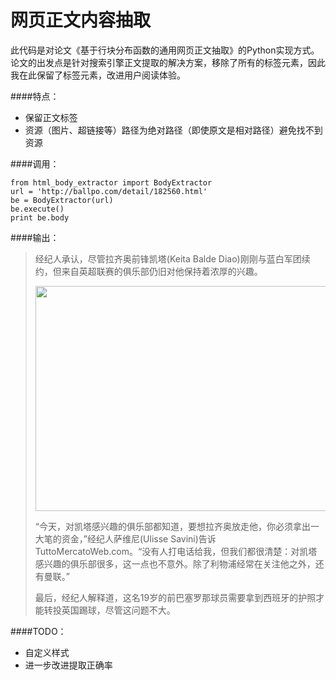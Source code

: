 网页正文内容抽取
===================
此代码是对论文《基于行块分布函数的通用网页正文抽取》的Python实现方式。论文的出发点是针对搜索引擎正文提取的解决方案，移除了所有的标签元素，因此我在此保留了标签元素，改进用户阅读体验。

####特点：

* 保留正文标签
* 资源（图片、超链接等）路径为绝对路径（即使原文是相对路径）避免找不到资源

####调用：

    from html_body_extractor import BodyExtractor
    url = 'http://ballpo.com/detail/182560.html'
    be = BodyExtractor(url)
    be.execute()
    print be.body

####输出：
>经纪人承认，尽管拉齐奥前锋凯塔(Keita Balde Diao)刚刚与蓝白军团续约，但来自英超联赛的俱乐部仍旧对他保持着浓厚的兴趣。 <font color='#FFFFFF'></font> </p><p><a target="_blank" href="http://ballpo.com//uploads5/userup/1405/11202I033U.jpg"><img width="600" height="360" border="0" alt="" src="http://ballpo.com//uploads5/userup/1405/11202I033U.jpg" /></a>  <font color='#FFFFFF'></font> </p><p>“今天，对凯塔感兴趣的俱乐部都知道，要想拉齐奥放走他，你必须拿出一大笔的资金，”经纪人萨维尼(Ulisse Savini)告诉TuttoMercatoWeb.com。“没有人打电话给我，但我们都很清楚：对凯塔感兴趣的俱乐部很多，这一点也不意外。除了利物浦经常在关注他之外，还有曼联。” <span class='Obn244'></span> </p><p>最后，经纪人解释道，这名19岁的前巴塞罗那球员需要拿到西班牙的护照才能转投英国踢球，尽管这问题不大。

####TODO：

* 自定义样式
* 进一步改进提取正确率